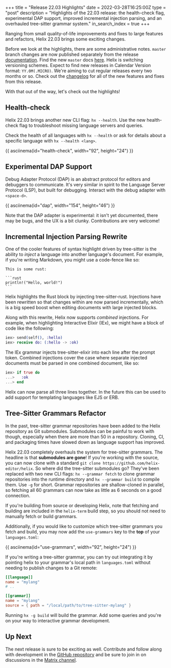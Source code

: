 +++
title = "Release 22.03 Highlights"
date = 2022-03-28T16:25:00Z
type = "post"
description = "Highlights of the 22.03 release: the health-check flag, experimental DAP support, improved incremental injection parsing, and an overhauled tree-sitter grammar system."
in_search_index = true
+++

Ranging from small quality-of-life improvements and fixes to large features
and refactors, Helix 22.03 brings some exciting changes.

Before we look at the highlights, there are some administrative notes.
`master` branch changes are now published separately from the release
[documentation][docs]. Find the new `master` docs [here][master-docs].
Helix is switching versioning schemes. Expect to find new releases in
Calendar Version format: `YY.0M(.MICRO)`. We're aiming to cut regular
releases every two months or so. Check out the [changelog][changelog]
for all of the new features and fixes from this release.

With that out of the way, let's check out the highlights!

## Health-check

Helix 22.03 brings another new CLI flag: `hx --health`. Use the new health-check
flag to troubleshoot missing language servers and queries.

Check the health of all languages with `hx --health` or ask for details
about a specific language with `hx --health <lang>`.

{{ asciinema(id="health-check", width="92", height="24") }}

## Experimental DAP Support

Debug Adapter Protocol (DAP) is an abstract protocol for editors and debuggers
to communicate. It's very similar in spirit to the Language Server Protocol
(LSP), but built for debugging. Interact with the debug adapter with
`<space-d>`.

{{ asciinema(id="dap", width="154", height="46") }}

Note that the DAP adapter is experimental: it isn't yet documented, there may
be bugs, and the UX is a bit clunky. Contributions are very welcome!

## Incremental Injection Parsing Rewrite

One of the cooler features of syntax highlight driven by tree-sitter is the
ability to _inject_ a language into another language's document. For example,
if you're writing Markdown, you might use a code-fence like so:

    This is some rust:

    ```rust
    println!("Hello, world!")
    ```

Helix highlights the Rust block by injecting tree-sitter-rust. Injections
have been rewritten so that changes within are now parsed incrementally, which
is a big speed boost when editing documents with large injected blocks.

Along with this rewrite, Helix now supports _combined_ injections. For example,
when highlighting Interactive Elixir (IEx), we might have a block of code like
the following:

```elixir
iex> send(self(), :hello)
iex> receive do: (:hello -> :ok)
```

The IEx grammar injects tree-sitter-elixir into each line after the prompt
token. Combined injections cover the case where separate injected documents
must be parsed in one combined document, like so:

```elixir
iex> if true do
...>   :ok
...> end
```

Helix can now parse all three lines together. In the future this can be used
to add support for templating languages like EJS or ERB.

## Tree-Sitter Grammars Refactor

In the past, tree-sitter grammar repositories have been added to the Helix
repository as Git submodules. Submodules can be painful to work with though,
especially when there are more than 50 in a repository. Cloning, CI, and
packaging times have slowed down as language support has improved.

Helix 22.03 completely overhauls the system for tree-sitter grammars. The headline
is that **submodules are gone**! If you're working with the source, you can
now clone with a standard `git clone https://github.com/helix-editor/helix`.
So where did the tree-sitter submodules go? They've been replaced with two
new CLI flags: `hx --grammar fetch` to clone grammar repositories into the
runtime directory and `hx --grammar build` to compile them. Use `-g` for
short. Grammar repositories are shallow-cloned in parallel, so fetching all
60 grammars can now take as little as 6 seconds on a good connection.

If you're building from source or developing Helix, note that fetching and
building are included in the `helix-term` build step, so you should not
need to manually fetch or build grammars.

Additionally, if you would like to customize which tree-sitter grammars
you fetch and build, you may now add the `use-grammars` key to the **top** of
your `languages.toml`:

{{ asciinema(id="use-grammars", width="92", height="24") }}

If you're writing a tree-sitter grammar, you can try out integrating it
by pointing helix to your grammar's local path in `languages.toml` without
needing to publish changes to a Git remote:

```toml
[[language]]
name = "mylang"
# ..

[[grammar]]
name = "mylang"
source = { path = "/local/path/to/tree-sitter-mylang" }
```

Running `hx -g build` will build the grammar. Add some queries and you're
on your way to interactive grammar development.

## Up Next

The next release is sure to be exciting as well. Contribute and follow
along with development in the [GitHub repository][helix-git] and be sure to
join in on discussions in the [Matrix channel][matrix].

<script src="/asciinema-player.js"></script>
[changelog]: https://github.com/helix-editor/helix/blob/master/CHANGELOG.md#2203-2022-03-28
[docs]: https://docs.helix-editor.com/
[master-docs]: https://docs.helix-editor.com/master/
[helix-git]: https://github.com/helix-editor/helix/
[matrix]: https://matrix.to/#/#helix-community:matrix.org
